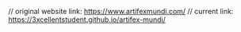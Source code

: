 // original website link: https://www.artifexmundi.com/ 
// current link: https://3xcellentstudent.github.io/artifex-mundi/
